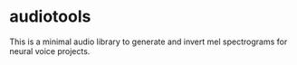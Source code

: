 # audiotools

This is a minimal audio library to generate and invert mel spectrograms for neural voice projects.
